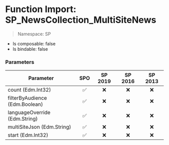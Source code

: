 # Function Import: SP_NewsCollection_MultiSiteNews

> Namespace: SP

- Is composable: false
- Is bindable: false

### Parameters

Parameter | SPO | SP 2019 | SP 2016 | SP 2013
----------|:---:|:-------:|:-------:|:-------:
count (Edm.Int32) | ✅ | ❌ | ❌ | ❌
filterByAudience (Edm.Boolean) | ✅ | ❌ | ❌ | ❌
languageOverride (Edm.String) | ✅ | ❌ | ❌ | ❌
multiSiteJson (Edm.String) | ✅ | ❌ | ❌ | ❌
start (Edm.Int32) | ✅ | ❌ | ❌ | ❌